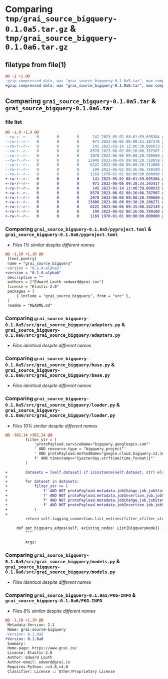# Comparing `tmp/grai_source_bigquery-0.1.0a5.tar.gz` & `tmp/grai_source_bigquery-0.1.0a6.tar.gz`

## filetype from file(1)

```diff
@@ -1 +1 @@
-gzip compressed data, was "grai_source_bigquery-0.1.0a5.tar", max compression
+gzip compressed data, was "grai_source_bigquery-0.1.0a6.tar", max compression
```

## Comparing `grai_source_bigquery-0.1.0a5.tar` & `grai_source_bigquery-0.1.0a6.tar`

### file list

```diff
@@ -1,9 +1,9 @@
--rw-r--r--   0        0        0      141 2023-05-02 08:01:59.695304 grai_source_bigquery-0.1.0a5/README.md
--rw-r--r--   0        0        0      971 2023-06-06 09:09:53.187378 grai_source_bigquery-0.1.0a5/pyproject.toml
--rw-r--r--   0        0        0      145 2023-02-14 12:06:39.088033 grai_source_bigquery-0.1.0a5/src/grai_source_bigquery/__init__.py
--rw-r--r--   0        0        0     8578 2023-06-02 08:26:06.787907 grai_source_bigquery-0.1.0a5/src/grai_source_bigquery/adapters.py
--rw-r--r--   0        0        0     2078 2023-06-06 09:08:28.709689 grai_source_bigquery-0.1.0a5/src/grai_source_bigquery/base.py
--rw-r--r--   0        0        0    12940 2023-06-06 09:08:28.710059 grai_source_bigquery-0.1.0a5/src/grai_source_bigquery/loader.py
--rw-r--r--   0        0        0     6222 2023-06-06 09:08:28.713008 grai_source_bigquery-0.1.0a5/src/grai_source_bigquery/models.py
--rw-r--r--   0        0        0      199 2023-06-02 08:26:06.789100 grai_source_bigquery-0.1.0a5/src/grai_source_bigquery/package_definitions.py
--rw-r--r--   0        0        0     1169 1970-01-01 00:00:00.000000 grai_source_bigquery-0.1.0a5/PKG-INFO
+-rw-r--r--   0        0        0      141 2023-05-02 08:01:59.695304 grai_source_bigquery-0.1.0a6/README.md
+-rw-r--r--   0        0        0      971 2023-06-06 09:38:34.393417 grai_source_bigquery-0.1.0a6/pyproject.toml
+-rw-r--r--   0        0        0      145 2023-02-14 12:06:39.088033 grai_source_bigquery-0.1.0a6/src/grai_source_bigquery/__init__.py
+-rw-r--r--   0        0        0     8578 2023-06-02 08:26:06.787907 grai_source_bigquery-0.1.0a6/src/grai_source_bigquery/adapters.py
+-rw-r--r--   0        0        0     2078 2023-06-06 09:08:28.709689 grai_source_bigquery-0.1.0a6/src/grai_source_bigquery/base.py
+-rw-r--r--   0        0        0    13806 2023-06-06 09:38:20.206271 grai_source_bigquery-0.1.0a6/src/grai_source_bigquery/loader.py
+-rw-r--r--   0        0        0     6222 2023-06-06 09:35:00.282149 grai_source_bigquery-0.1.0a6/src/grai_source_bigquery/models.py
+-rw-r--r--   0        0        0      199 2023-06-02 08:26:06.789100 grai_source_bigquery-0.1.0a6/src/grai_source_bigquery/package_definitions.py
+-rw-r--r--   0        0        0     1169 1970-01-01 00:00:00.000000 grai_source_bigquery-0.1.0a6/PKG-INFO
```

### Comparing `grai_source_bigquery-0.1.0a5/pyproject.toml` & `grai_source_bigquery-0.1.0a6/pyproject.toml`

 * *Files 1% similar despite different names*

```diff
@@ -1,10 +1,10 @@
 [tool.poetry]
 name = "grai_source_bigquery"
-version = "0.1.0-alpha5"
+version = "0.1.0-alpha6"
 description = ""
 authors = ["Edward Louth <edward@grai.io>"]
 license = "Elastic-2.0"
 packages = [
     { include = "grai_source_bigquery", from = "src" },
 ]
 readme = "README.md"
```

### Comparing `grai_source_bigquery-0.1.0a5/src/grai_source_bigquery/adapters.py` & `grai_source_bigquery-0.1.0a6/src/grai_source_bigquery/adapters.py`

 * *Files identical despite different names*

### Comparing `grai_source_bigquery-0.1.0a5/src/grai_source_bigquery/base.py` & `grai_source_bigquery-0.1.0a6/src/grai_source_bigquery/base.py`

 * *Files identical despite different names*

### Comparing `grai_source_bigquery-0.1.0a5/src/grai_source_bigquery/loader.py` & `grai_source_bigquery-0.1.0a6/src/grai_source_bigquery/loader.py`

 * *Files 10% similar despite different names*

```diff
@@ -382,14 +382,24 @@
         filter_str = (
             'protoPayload.serviceName="bigquery.googleapis.com"'
             ' AND resource.type = "bigquery_project"'
             ' AND protoPayload.methodName="google.cloud.bigquery.v2.JobService.InsertJob"'
             f' AND timestamp>="{yesterday.strftime(time_format)}"'
         )
 
+        datasets = [self.dataset] if isinstance(self.dataset, str) else self.dataset
+
+        for dataset in datasets:
+            filter_str += (
+                f' AND NOT protoPayload.metadata.jobChange.job.jobStats.queryStats.referencedTables="projects/grai-demo/datasets/{dataset}/tables/INFORMATION_SCHEMA.TABLES"'
+                f' AND NOT protoPayload.metadata.jobInsertion.job.jobStats.queryStats.referencedTables="projects/grai-demo/datasets/{dataset}/tables/INFORMATION_SCHEMA.TABLES"'
+                f' AND NOT protoPayload.metadata.jobChange.job.jobStats.queryStats.referencedTables="projects/grai-demo/datasets/{dataset}/tables/INFORMATION_SCHEMA.COLUMNS"'
+                f' AND NOT protoPayload.metadata.jobInsertion.job.jobStats.queryStats.referencedTables="projects/grai-demo/datasets/{dataset}/tables/INFORMATION_SCHEMA.COLUMNS"'
+            )
+
         return self.logging_connection.list_entries(filter_=filter_str, page_size=1000)
 
     def get_bigquery_edges(self, existing_nodes: List[BigqueryNode]) -> List[Edge]:
         """
 
         Args:
```

### Comparing `grai_source_bigquery-0.1.0a5/src/grai_source_bigquery/models.py` & `grai_source_bigquery-0.1.0a6/src/grai_source_bigquery/models.py`

 * *Files identical despite different names*

### Comparing `grai_source_bigquery-0.1.0a5/PKG-INFO` & `grai_source_bigquery-0.1.0a6/PKG-INFO`

 * *Files 8% similar despite different names*

```diff
@@ -1,10 +1,10 @@
 Metadata-Version: 2.1
 Name: grai-source-bigquery
-Version: 0.1.0a5
+Version: 0.1.0a6
 Summary: 
 Home-page: https://www.grai.io/
 License: Elastic-2.0
 Author: Edward Louth
 Author-email: edward@grai.io
 Requires-Python: >=3.8,<4.0
 Classifier: License :: Other/Proprietary License
```

